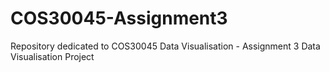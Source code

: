 # COS30045-Assignment3
Repository dedicated to COS30045 Data Visualisation - Assignment 3 Data Visualisation Project
